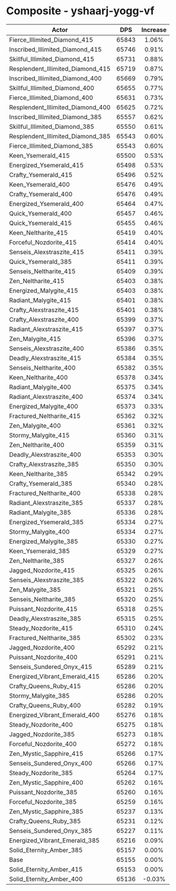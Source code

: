 # Composite - yshaarj-yogg-vf
| Actor | DPS | Increase |
|---|:---:|:---:|
|Fierce_Illimited_Diamond_415|65843|1.06%|
|Inscribed_Illimited_Diamond_415|65746|0.91%|
|Skillful_Illimited_Diamond_415|65731|0.88%|
|Resplendent_Illimited_Diamond_415|65719|0.87%|
|Inscribed_Illimited_Diamond_400|65669|0.79%|
|Skillful_Illimited_Diamond_400|65655|0.77%|
|Fierce_Illimited_Diamond_400|65631|0.73%|
|Resplendent_Illimited_Diamond_400|65625|0.72%|
|Inscribed_Illimited_Diamond_385|65557|0.62%|
|Skillful_Illimited_Diamond_385|65550|0.61%|
|Resplendent_Illimited_Diamond_385|65543|0.60%|
|Fierce_Illimited_Diamond_385|65543|0.60%|
|Keen_Ysemerald_415|65500|0.53%|
|Energized_Ysemerald_415|65498|0.53%|
|Crafty_Ysemerald_415|65496|0.52%|
|Keen_Ysemerald_400|65476|0.49%|
|Crafty_Ysemerald_400|65476|0.49%|
|Energized_Ysemerald_400|65464|0.47%|
|Quick_Ysemerald_400|65457|0.46%|
|Quick_Ysemerald_415|65455|0.46%|
|Keen_Neltharite_415|65419|0.40%|
|Forceful_Nozdorite_415|65414|0.40%|
|Senseis_Alexstraszite_415|65411|0.39%|
|Quick_Ysemerald_385|65411|0.39%|
|Senseis_Neltharite_415|65409|0.39%|
|Zen_Neltharite_415|65403|0.38%|
|Energized_Malygite_415|65403|0.38%|
|Radiant_Malygite_415|65401|0.38%|
|Crafty_Alexstraszite_415|65401|0.38%|
|Crafty_Alexstraszite_400|65399|0.37%|
|Radiant_Alexstraszite_415|65397|0.37%|
|Zen_Malygite_415|65396|0.37%|
|Senseis_Alexstraszite_400|65386|0.35%|
|Deadly_Alexstraszite_415|65384|0.35%|
|Senseis_Neltharite_400|65382|0.35%|
|Keen_Neltharite_400|65378|0.34%|
|Radiant_Malygite_400|65375|0.34%|
|Radiant_Alexstraszite_400|65374|0.34%|
|Energized_Malygite_400|65373|0.33%|
|Fractured_Neltharite_415|65362|0.32%|
|Zen_Malygite_400|65361|0.32%|
|Stormy_Malygite_415|65360|0.31%|
|Zen_Neltharite_400|65359|0.31%|
|Deadly_Alexstraszite_400|65353|0.30%|
|Crafty_Alexstraszite_385|65350|0.30%|
|Keen_Neltharite_385|65342|0.29%|
|Crafty_Ysemerald_385|65340|0.28%|
|Fractured_Neltharite_400|65338|0.28%|
|Radiant_Alexstraszite_385|65337|0.28%|
|Radiant_Malygite_385|65336|0.28%|
|Energized_Ysemerald_385|65334|0.27%|
|Stormy_Malygite_400|65334|0.27%|
|Energized_Malygite_385|65330|0.27%|
|Keen_Ysemerald_385|65329|0.27%|
|Zen_Neltharite_385|65327|0.26%|
|Jagged_Nozdorite_415|65325|0.26%|
|Senseis_Alexstraszite_385|65322|0.26%|
|Zen_Malygite_385|65321|0.25%|
|Senseis_Neltharite_385|65320|0.25%|
|Puissant_Nozdorite_415|65318|0.25%|
|Deadly_Alexstraszite_385|65315|0.25%|
|Steady_Nozdorite_415|65310|0.24%|
|Fractured_Neltharite_385|65302|0.23%|
|Jagged_Nozdorite_400|65292|0.21%|
|Puissant_Nozdorite_400|65291|0.21%|
|Senseis_Sundered_Onyx_415|65289|0.21%|
|Energized_Vibrant_Emerald_415|65286|0.20%|
|Crafty_Queens_Ruby_415|65286|0.20%|
|Stormy_Malygite_385|65286|0.20%|
|Crafty_Queens_Ruby_400|65282|0.19%|
|Energized_Vibrant_Emerald_400|65276|0.18%|
|Steady_Nozdorite_400|65275|0.18%|
|Jagged_Nozdorite_385|65273|0.18%|
|Forceful_Nozdorite_400|65272|0.18%|
|Zen_Mystic_Sapphire_415|65266|0.17%|
|Senseis_Sundered_Onyx_400|65266|0.17%|
|Steady_Nozdorite_385|65264|0.17%|
|Zen_Mystic_Sapphire_400|65262|0.16%|
|Puissant_Nozdorite_385|65260|0.16%|
|Forceful_Nozdorite_385|65259|0.16%|
|Zen_Mystic_Sapphire_385|65237|0.13%|
|Crafty_Queens_Ruby_385|65231|0.12%|
|Senseis_Sundered_Onyx_385|65227|0.11%|
|Energized_Vibrant_Emerald_385|65216|0.09%|
|Solid_Eternity_Amber_385|65157|0.00%|
|Base|65155|0.00%|
|Solid_Eternity_Amber_415|65153|0.00%|
|Solid_Eternity_Amber_400|65136|-0.03%|
